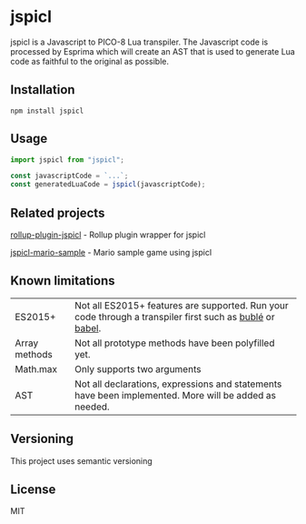 # jspicl
jspicl is a Javascript to PICO-8 Lua transpiler. The Javascript code is processed by Esprima which will create an AST that is used to generate Lua code as faithful to the original as possible.

## Installation
```
npm install jspicl
```

## Usage
```js
import jspicl from "jspicl";

const javascriptCode = `...`;
const generatedLuaCode = jspicl(javascriptCode);
```

## Related projects
[rollup-plugin-jspicl](https://github.com/AgronKabashi/rollup-plugin-jspicl) - Rollup plugin wrapper for jspicl

[jspicl-mario-sample](https://github.com/AgronKabashi/jspicl-mario-sample) - Mario sample game using jspicl

## Known limitations

|||
|-|-|
| ES2015+ | Not all ES2015+ features are supported. Run your code through a transpiler first such as [bublé](https://www.npmjs.com/package/buble) or [babel](https://www.npmjs.com/package/babel). |
| Array methods | Not all prototype methods have been polyfilled yet. |
| Math.max | Only supports two arguments |
| AST | Not all declarations, expressions and statements have been implemented. More will be added as needed. |

## Versioning
This project uses semantic versioning

## License
MIT

